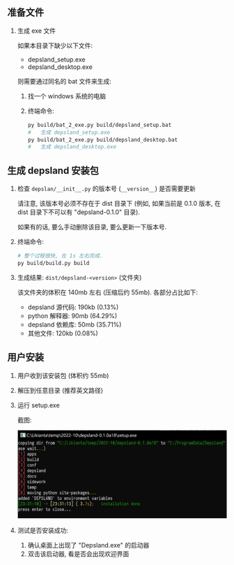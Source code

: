 
## 准备文件

1. 生成 exe 文件

    如果本目录下缺少以下文件:

    - depsland_setup.exe
    - depsland_desktop.exe

    则需要通过同名的 bat 文件来生成:

    1. 找一个 windows 系统的电脑
    2. 终端命令:

        ```sh
        py build/bat_2_exe.py build/depsland_setup.bat
        #   生成 depsland_setup.exe
        py build/bat_2_exe.py build/depsland_desktop.bat
        #   生成 depsland_desktop.exe
        ```

## 生成 depsland 安装包

1. 检查 `depslan/__init__.py` 的版本号 (`__version__`) 是否需要更新

    请注意, 该版本号必须不存在于 dist 目录下 (例如, 如果当前是 0.1.0 版本, 在 dist 目录下不可以有 "depsland-0.1.0" 目录).

    如果有的话, 要么手动删除该目录, 要么更新一下版本号.

2. 终端命令:

    ```sh
    # 整个过程很快, 在 1s 左右完成.
    py build/build.py build
    ```

3. 生成结果: `dist/depsland-<version>` (文件夹)

    该文件夹的体积在 140mb 左右 (压缩后约 55mb). 各部分占比如下:

    - depsland 源代码: 190kb (0.13%)
    - python 解释器: 90mb (64.29%)
    - depsland 依赖库: 50mb (35.71%)
    - 其他文件: 120kb (0.08%)

## 用户安装

1. 用户收到该安装包 (体积约 55mb)
2. 解压到任意目录 (推荐英文路径)
3. 运行 setup.exe

    截图:

    ![image-20221031233240689](.assets/readme.zh/image-20221031233240689.png)

4.   测试是否安装成功:
     1.   确认桌面上出现了 "Depsland.exe" 的启动器
     2.   双击该启动器, 看是否会出现欢迎界面

